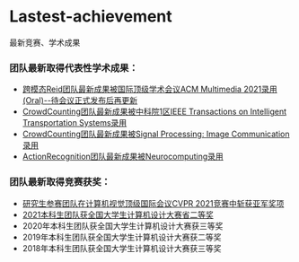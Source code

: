 # Lastest-achievement
最新竞赛、学术成果

### 团队最新取得代表性学术成果：
+ [跨模态Reid团队最新成果被国际顶级学术会议ACM Multimedia 2021录用(Oral)--待会议正式发布后再更新](https://2021.acmmm.org/main-track-list)
+ [CrowdCounting团队最新成果被中科院1区IEEE Transactions on Intelligent Transportation Systems录用](https://github.com/NjtechCVLab/Level_2/tree/main/Crowd_Counting)
+ [CrowdCounting团队最新成果被Signal Processing: Image Communication录用](https://github.com/NjtechCVLab/Level_2/tree/main/Crowd_Counting/Signal_processing_image_communicaiton)
+ [ActionRecognition团队最新成果被Neurocomputing录用](https://github.com/NjtechCVLab/Level_2/blob/main/Action_Recognition/Neurocomputing.md)

### 团队最新取得竞赛获奖：
+ [研究生参赛团队在计算机视觉顶级国际会议CVPR 2021竞赛中斩获亚军奖项](https://github.com/NjtechCVLab/Lastest-achievement/blob/main/CVPR2021_Chanllenge.png)
+ [2021本科生团队获全国大学生计算机设计大赛省二等奖](https://github.com/NjtechCVLab/Lastest-achievement/blob/main/2021_computer_design_JS.jpg)
+ 2020年本科生团队获全国大学生计算机设计大赛获三等奖
+ 2019年本科生团队获全国大学生计算机设计大赛获二等奖
+ 2018年本科生团队获全国大学生计算机设计大赛获三等奖





